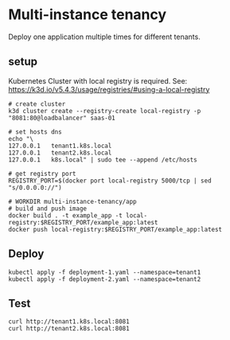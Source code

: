 # Multi-instance tenancy

Deploy one application multiple times for different tenants.

## setup

Kubernetes Cluster with local registry is required.
See: https://k3d.io/v5.4.3/usage/registries/#using-a-local-registry

```shell
# create cluster
k3d cluster create --registry-create local-registry -p "8081:80@loadbalancer" saas-01

# set hosts dns
echo "\
127.0.0.1   tenant1.k8s.local
127.0.0.1   tenant2.k8s.local
127.0.0.1   k8s.local" | sudo tee --append /etc/hosts

# get registry port
REGISTRY_PORT=$(docker port local-registry 5000/tcp | sed "s/0.0.0.0://")

# WORKDIR multi-instance-tenancy/app
# build and push image
docker build . -t example_app -t local-registry:$REGISTRY_PORT/example_app:latest
docker push local-registry:$REGISTRY_PORT/example_app:latest
```

## Deploy

```shell
kubectl apply -f deployment-1.yaml --namespace=tenant1
kubectl apply -f deployment-2.yaml --namespace=tenant2
```

## Test

```shell
curl http://tenant1.k8s.local:8081
curl http://tenant2.k8s.local:8081
```
